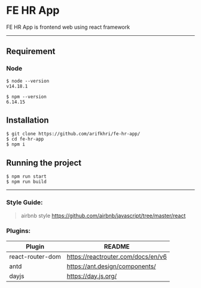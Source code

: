 # FE HR App

 FE HR App is frontend web using react framework

---
## Requirement

### Node

    $ node --version
    v14.18.1

    $ npm --version
    6.14.15
    
## Installation

    $ git clone https://github.com/arifkhri/fe-hr-app/
    $ cd fe-hr-app
    $ npm i

## Running the project

    $ npm run start
    $ npm run build
    
    
---
### Style Guide:
> airbnb style https://github.com/airbnb/javascript/tree/master/react

### Plugins:
| Plugin | README |
| ------ | ------ |
| react-router-dom | https://reactrouter.com/docs/en/v6 |
| antd | https://ant.design/components/ |
| dayjs | https://day.js.org/ |
